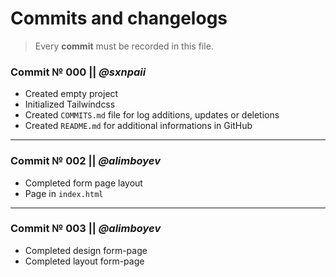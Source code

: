 # Commits and changelogs

> Every **commit** must be recorded in this file.


### Commit № 000 || _@sxnpaii_

- Created empty project
- Initialized Tailwindcss
- Created `COMMITS.md` file for log additions, updates or deletions
- Created `README.md` for additional informations in GitHub

---

### Commit № 002 || _@alimboyev_

- Completed form page layout
- Page in `index.html`

---

### Commit № 003 || _@alimboyev_

- Completed design form-page
- Completed layout form-page 

